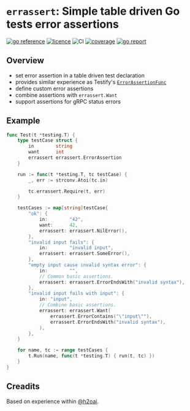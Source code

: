 # `errassert`: Simple table driven Go tests error assertions

[![go reference](https://pkg.go.dev/badge/github.com/zoido/errassert)](https://pkg.go.dev/github.com/zoido/errassert)
[![licence](https://img.shields.io/github/license/zoido/errassert?style=flat-square)](https://github.com/zoido/errassert/blob/master/LICENSE)
![CI](https://img.shields.io/github/actions/workflow/status/zoido/errassert/go.yaml?style=flat-square&logoColor=white&logo=github)
[![coverage](https://img.shields.io/codecov/c/github/zoido/errassert?style=flat-square&logoColor=white&logo=codecov)](https://codecov.io/gh/zoido/errassert)
[![go report](https://goreportcard.com/badge/github.com/zoido/errassert?style=flat-square)](https://goreportcard.com/report/github.com/zoido/errassert)

## Overview

- set error assertion in a table driven test declaration
- provides similar experience as Testify's [`ErrorAssertionFunc`](https://pkg.go.dev/github.com/stretchr/testify/assert#ErrorAssertionFunc)
- define custom error assertions
- combine assertions with `errassert.Want`
- support assertions for gRPC status errors

## Example

<!-- markdownlint-disable MD010 MD013 -->

```go
func Test(t *testing.T) {
	type testCase struct {
		in        string
		want      int
		errassert errassert.ErrorAssertion
	}

	run := func(t *testing.T, tc testCase) {
		_, err := strconv.Atoi(tc.in)

		tc.errassert.Require(t, err)
	}

	testCases := map[string]testCase{
		"ok": {
			in:        "42",
			want:      42,
			errassert: errassert.NilError(),
		},
		"invalid input fails": {
			in:        "invalid input",
			errassert: errassert.SomeError(),
		},
		"empty input cause invalid syntax error": {
			in:        "",
			// Common basic assertions.
			errassert: errassert.ErrorEndsWith("invalid syntax"),
		},
		"invalid input fails with input": {
			in: "input",
			// Combine basic assertions.
			errassert: errassert.Want(
				errassert.ErrorContains("\"input\""),
				errassert.ErrorEndsWith("invalid syntax"),
			),
		},
	}

	for name, tc := range testCases {
		t.Run(name, func(t *testing.T) { run(t, tc) })
	}
}


```
<!-- markdownlint-enable MD010 MD013 -->

## Creadits

Based on experience within [@h2oai](https://github.com/h2oai).
